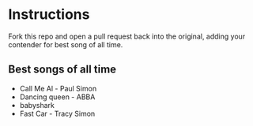 # Instructions
Fork this repo and open a pull request back into the original, adding your contender for best song of all time.

## Best songs of all time

* Call Me Al - Paul Simon
* Dancing queen - ABBA 
* babyshark
* Fast Car - Tracy Simon
